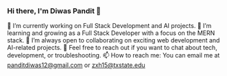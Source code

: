 ### Hi there, I'm Diwas Pandit 👋

🔭 I’m currently working on Full Stack Development and AI projects.
🌱 I’m learning and growing as a Full Stack Developer with a focus on the MERN stack.
👯 I’m always open to collaborating on exciting web development and AI-related projects.
💬 Feel free to reach out if you want to chat about tech, development, or troubleshooting.
📫 How to reach me: You can email me at panditdiwas12@gmail.com or zxh15@txstate.edu
